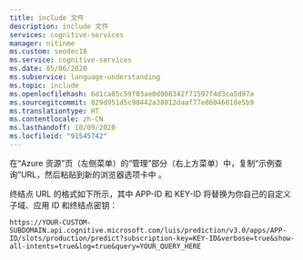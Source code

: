 ```yaml
---
title: include 文件
description: include 文件
services: cognitive-services
manager: nitinme
ms.custom: seodec18
ms.service: cognitive-services
ms.date: 05/06/2020
ms.subservice: language-understanding
ms.topic: include
ms.openlocfilehash: 6d1ca85c59f03ae0d008342f71597f4d3ca5d97a
ms.sourcegitcommit: 829d951d5c90442a38012daaf77e86046018e5b9
ms.translationtype: HT
ms.contentlocale: zh-CN
ms.lasthandoff: 10/09/2020
ms.locfileid: "91545742"
---
```

在“Azure 资源”页（左侧菜单）的“管理”部分（右上方菜单）中，复制“示例查询”URL，然后粘贴到新的浏览器选项卡中  。

终结点 URL 的格式如下所示，其中 APP-ID 和 KEY-ID 将替换为你自己的自定义子域、应用 ID 和终结点密钥：

```console
https://YOUR-CUSTOM-SUBDOMAIN.api.cognitive.microsoft.com/luis/prediction/v3.0/apps/APP-ID/slots/production/predict?subscription-key=KEY-ID&verbose=true&show-all-intents=true&log=true&query=YOUR_QUERY_HERE
```